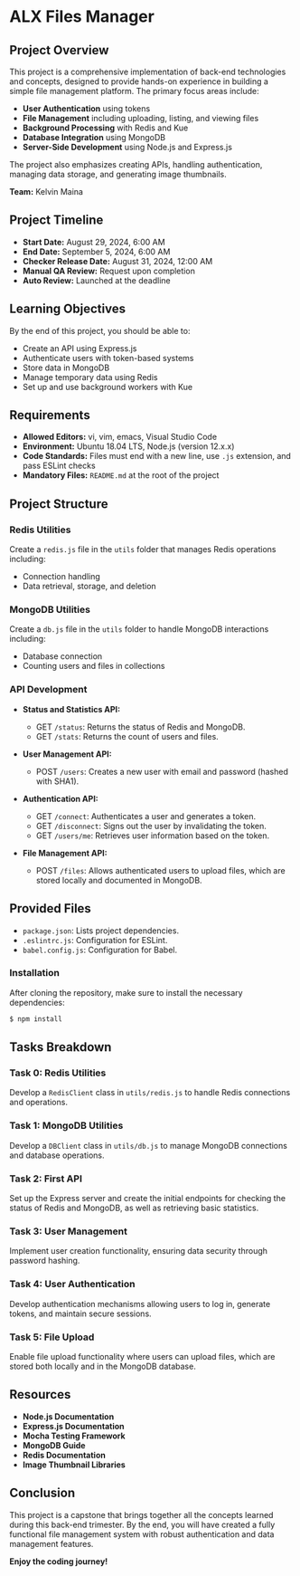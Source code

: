 # ALX Files Manager

## Project Overview

This project is a comprehensive implementation of back-end technologies and concepts, designed to provide hands-on experience in building a simple file management platform. The primary focus areas include:

- **User Authentication** using tokens
- **File Management** including uploading, listing, and viewing files
- **Background Processing** with Redis and Kue
- **Database Integration** using MongoDB
- **Server-Side Development** using Node.js and Express.js

The project also emphasizes creating APIs, handling authentication, managing data storage, and generating image thumbnails. 

**Team:** Kelvin Maina

## Project Timeline

- **Start Date:** August 29, 2024, 6:00 AM
- **End Date:** September 5, 2024, 6:00 AM
- **Checker Release Date:** August 31, 2024, 12:00 AM
- **Manual QA Review:** Request upon completion
- **Auto Review:** Launched at the deadline

## Learning Objectives

By the end of this project, you should be able to:

- Create an API using Express.js
- Authenticate users with token-based systems
- Store data in MongoDB
- Manage temporary data using Redis
- Set up and use background workers with Kue

## Requirements

- **Allowed Editors:** vi, vim, emacs, Visual Studio Code
- **Environment:** Ubuntu 18.04 LTS, Node.js (version 12.x.x)
- **Code Standards:** Files must end with a new line, use `.js` extension, and pass ESLint checks
- **Mandatory Files:** `README.md` at the root of the project

## Project Structure

### Redis Utilities
Create a `redis.js` file in the `utils` folder that manages Redis operations including:
- Connection handling
- Data retrieval, storage, and deletion

### MongoDB Utilities
Create a `db.js` file in the `utils` folder to handle MongoDB interactions including:
- Database connection
- Counting users and files in collections

### API Development
- **Status and Statistics API:** 
  - GET `/status`: Returns the status of Redis and MongoDB.
  - GET `/stats`: Returns the count of users and files.

- **User Management API:**
  - POST `/users`: Creates a new user with email and password (hashed with SHA1).

- **Authentication API:**
  - GET `/connect`: Authenticates a user and generates a token.
  - GET `/disconnect`: Signs out the user by invalidating the token.
  - GET `/users/me`: Retrieves user information based on the token.

- **File Management API:**
  - POST `/files`: Allows authenticated users to upload files, which are stored locally and documented in MongoDB.

## Provided Files

- `package.json`: Lists project dependencies.
- `.eslintrc.js`: Configuration for ESLint.
- `babel.config.js`: Configuration for Babel.

### Installation

After cloning the repository, make sure to install the necessary dependencies:

```bash
$ npm install
```

## Tasks Breakdown

### Task 0: Redis Utilities
Develop a `RedisClient` class in `utils/redis.js` to handle Redis connections and operations.

### Task 1: MongoDB Utilities
Develop a `DBClient` class in `utils/db.js` to manage MongoDB connections and database operations.

### Task 2: First API
Set up the Express server and create the initial endpoints for checking the status of Redis and MongoDB, as well as retrieving basic statistics.

### Task 3: User Management
Implement user creation functionality, ensuring data security through password hashing.

### Task 4: User Authentication
Develop authentication mechanisms allowing users to log in, generate tokens, and maintain secure sessions.

### Task 5: File Upload
Enable file upload functionality where users can upload files, which are stored both locally and in the MongoDB database.

## Resources

- **Node.js Documentation**
- **Express.js Documentation**
- **Mocha Testing Framework**
- **MongoDB Guide**
- **Redis Documentation**
- **Image Thumbnail Libraries**

## Conclusion

This project is a capstone that brings together all the concepts learned during this back-end trimester. By the end, you will have created a fully functional file management system with robust authentication and data management features. 

**Enjoy the coding journey!**
